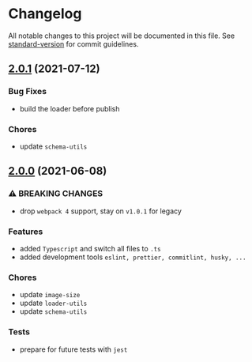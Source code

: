 # Changelog

All notable changes to this project will be documented in this file. See [standard-version](https://github.com/conventional-changelog/standard-version) for commit guidelines.

## [2.0.1](https://github.com/LesEchos/image-size-loader/compare/v2.0.1...v2.0.0) (2021-07-12)

### Bug Fixes

- build the loader before publish

### Chores

- update `schema-utils`

## [2.0.0](https://github.com/LesEchos/image-size-loader/compare/v2.0.0...v1.0.1) (2021-06-08)

### ⚠ BREAKING CHANGES

- drop `webpack 4` support, stay on `v1.0.1` for legacy

### Features

- added `Typescript` and switch all files to `.ts`
- added development tools `eslint, prettier, commitlint, husky, ...`

### Chores

- update `image-size`
- update `loader-utils`
- update `schema-utils`

### Tests

- prepare for future tests with `jest`
